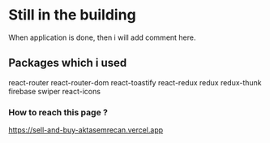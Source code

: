 # Still in the building

When application is done, then i will add comment here.

## Packages which i used

react-router react-router-dom react-toastify react-redux redux redux-thunk firebase swiper react-icons

### How to reach this page ?

https://sell-and-buy-aktasemrecan.vercel.app